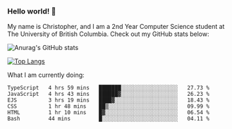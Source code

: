 ### Hello world! 👋
My name is Christopher, and I am a 2nd Year Computer Science student at The University of British Columbia. 
Check out my GitHub stats below: 

![Anurag's GitHub stats](https://github-readme-stats.vercel.app/api?username=chrishadrian&hide=contribs,issues&count_private=true&show_icons=true&theme=tokyonight)

[![Top Langs](https://github-readme-stats.vercel.app/api/top-langs/?username=chrishadrian&layout=compact&theme=tokyonight&langs_count=4)](https://github.com/anuraghazra/github-readme-stats)

What I am currently doing:
<!--START_SECTION:waka-->

```text
TypeScript   4 hrs 59 mins   ███████░░░░░░░░░░░░░░░░░░   27.73 %
JavaScript   4 hrs 43 mins   ██████▓░░░░░░░░░░░░░░░░░░   26.23 %
EJS          3 hrs 19 mins   ████▓░░░░░░░░░░░░░░░░░░░░   18.43 %
CSS          1 hr 48 mins    ██▒░░░░░░░░░░░░░░░░░░░░░░   09.99 %
HTML         1 hr 10 mins    █▓░░░░░░░░░░░░░░░░░░░░░░░   06.54 %
Bash         44 mins         █░░░░░░░░░░░░░░░░░░░░░░░░   04.11 %
```

<!--END_SECTION:waka-->
<!-- [![willianrod's wakatime stats](https://github-readme-stats.vercel.app/api/wakatime?username=chrishadrian)](https://github.com/anuraghazra/github-readme-stats) -->

<!--
- 🔭 I’m currently working on ...
- 🌱 I’m currently learning ...
- 👯 I’m looking to collaborate on ...
- 🤔 I’m looking for help with ...
- 💬 Ask me about ...
- 📫 How to reach me: ...
- 😄 Pronouns: ...
- ⚡ Fun fact: ...
-->
